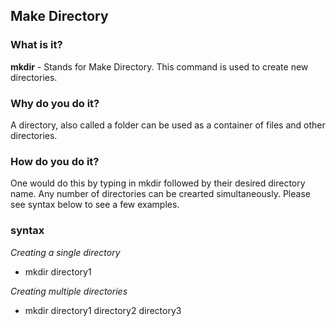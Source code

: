
## Make Directory

### What is it?
**mkdir** - Stands for Make Directory. This command  is used to create new directories. 
### Why do you do it?
A directory, also called a folder can be used as a container of files and other directories.
### How do you do it?
One would do this by typing in mkdir followed by their desired directory name. Any number of directories can be crearted simultaneously. Please see syntax below to see a few examples.
### syntax 
*Creating a single directory*
* mkdir directory1

*Creating multiple directories*
* mkdir directory1 directory2 directory3
